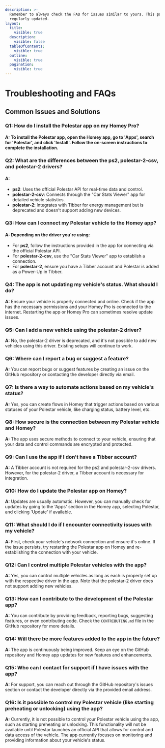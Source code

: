 ```yaml
---
description: >-
  Remember to always check the FAQ for issues similar to yours. This page is
  regularly updated.
layout:
  title:
    visible: true
  description:
    visible: false
  tableOfContents:
    visible: true
  outline:
    visible: true
  pagination:
    visible: true
---
```


# Troubleshooting and FAQs

## **Common Issues and Solutions**

### **Q1: How do I install the Polestar app on my Homey Pro?**

#### **A:** To install the Polestar app, open the Homey app, go to 'Apps', search for 'Polestar', and click 'Install'. Follow the on-screen instructions to complete the installation.

### **Q2: What are the differences between the ps2, polestar-2-csv, and polestar-2 drivers?**

#### **A:**

* **ps2**: Uses the official Polestar API for real-time data and control.
* **polestar-2-csv**: Connects through the "Car Stats Viewer" app for detailed vehicle statistics.
* **polestar-2**: Integrates with Tibber for energy management but is deprecated and doesn't support adding new devices.

### **Q3: How can I connect my Polestar vehicle to the Homey app?**

#### **A:** Depending on the driver you're using:

* For **ps2**, follow the instructions provided in the app for connecting via the official Polestar API.
* For **polestar-2-csv**, use the "Car Stats Viewer" app to establish a connection.
* For **polestar-2**, ensure you have a Tibber account and Polestar is added as a Power-Up in Tibber.

### **Q4: The app is not updating my vehicle's status. What should I do?**

**A:** Ensure your vehicle is properly connected and online. Check if the app has the necessary permissions and your Homey Pro is connected to the internet. Restarting the app or Homey Pro can sometimes resolve update issues.

### **Q5: Can I add a new vehicle using the polestar-2 driver?**

**A:** No, the polestar-2 driver is deprecated, and it's not possible to add new vehicles using this driver. Existing setups will continue to work.

### **Q6: Where can I report a bug or suggest a feature?**

**A:** You can report bugs or suggest features by creating an issue on the GitHub repository or contacting the developer directly via email.

### **Q7: Is there a way to automate actions based on my vehicle's status?**

**A:** Yes, you can create flows in Homey that trigger actions based on various statuses of your Polestar vehicle, like charging status, battery level, etc.

### **Q8: How secure is the connection between my Polestar vehicle and Homey?**

**A:** The app uses secure methods to connect to your vehicle, ensuring that your data and control commands are encrypted and protected.

### **Q9: Can I use the app if I don't have a Tibber account?**

**A:** A Tibber account is not required for the ps2 and polestar-2-csv drivers. However, for the polestar-2 driver, a Tibber account is necessary for integration.

### **Q10: How do I update the Polestar app on Homey?**

**A:** Updates are usually automatic. However, you can manually check for updates by going to the 'Apps' section in the Homey app, selecting Polestar, and clicking 'Update' if available.

### **Q11: What should I do if I encounter connectivity issues with my vehicle?**

**A:** First, check your vehicle's network connection and ensure it's online. If the issue persists, try restarting the Polestar app on Homey and re-establishing the connection with your vehicle.

### **Q12: Can I control multiple Polestar vehicles with the app?**

**A:** Yes, you can control multiple vehicles as long as each is properly set up with the respective driver in the app. Note that the polestar-2 driver does not support adding new vehicles.

### **Q13: How can I contribute to the development of the Polestar app?**

**A:** You can contribute by providing feedback, reporting bugs, suggesting features, or even contributing code. Check the `CONTRIBUTING.md` file in the GitHub repository for more details.

### **Q14: Will there be more features added to the app in the future?**

**A:** The app is continuously being improved. Keep an eye on the GitHub repository and Homey app updates for new features and enhancements.

### **Q15: Who can I contact for support if I have issues with the app?**

**A:** For support, you can reach out through the GitHub repository's issues section or contact the developer directly via the provided email address.

### **Q16: Is it possible to control my Polestar vehicle (like starting preheating or unlocking) using the app?**

**A:** Currently, it is not possible to control your Polestar vehicle using the app, such as starting preheating or unlocking. This functionality will not be available until Polestar launches an official API that allows for control and data access of the vehicle. The app currently focuses on monitoring and providing information about your vehicle's status.
